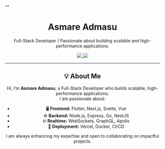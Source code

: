 ""<div align="center">

<h1>Asmare Admasu</h1>
<p>Full-Stack Developer | Passionate about building scalable and high-performance applications.</p>

<a href="mailto:asmareadmasu0@gmail.com">
    <img src="https://img.shields.io/badge/|-gmail-blue?logo=gmail&style=for-the-badge"/>
</a>
<a href="https://www.linkedin.com/in/asm2212" target="_blank">
    <img src="https://img.shields.io/badge/%7C-linkedin-blue?style=for-the-badge&logo=linkedin"/>
</a> 

---

## 💡 About Me
Hi, I’m **Asmare Admasu**, a Full-Stack Developer who builds scalable, high-performance applications.  
I am passionate about:
- 🖥️ **Frontend:** Flutter, Next.js, Svelte, Vue  
- ⚙️ **Backend:** Node.js, Express, Go, NestJS  
- 🌐 **Realtime:** WebSockets, GraphQL, Apollo  
- 📡 **Deployment:** Vercel, Docker, CI/CD  

I am always enhancing my expertise and open to collaborating on impactful projects.
